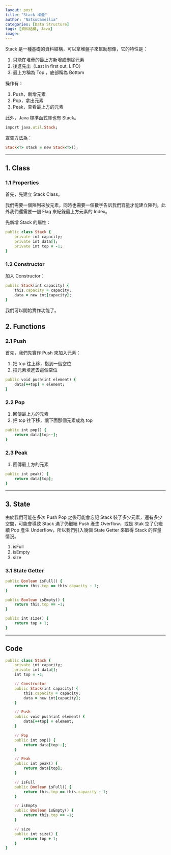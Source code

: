 ```yaml
---
layout: post
title: "Stack 堆疊"
author: "NatsuCamellia"
categories: [Data Structure]
tags: [資料結構, Java]
image: 
---
```


Stack 是一種基礎的資料結構，可以拿堆盤子來幫助想像，它的特性是：

1. 只能在堆疊的最上方新增或刪除元素
2. 後進先出（Last in first out, LIFO）
3. 最上方稱為 Top ，底部稱為 Bottom

操作有：

1. Push，新增元素
2. Pop，拿出元素
3. Peak，查看最上方的元素

此外，Java 標準函式庫也有 Stack。

```ruby
import java.util.Stack;
```

宣告方法為：

```ruby
Stack<T> stack = new Stack<T>();
```

---

## 1. Class

### 1.1 Properties

首先，先建立 Stack Class。

我們需要一個陣列來放元素，同時也需要一個數字告訴我們容量才能建立陣列。此外我們還需要一個 Flag 來紀錄最上方元素的 Index。

先新增 Stack 的屬性：

```ruby
public class Stack {
    private int capacity;
    private int data[];
    private int top = -1;
}
```

### 1.2 Constructor

加入 Constructor：

```ruby
public Stack(int capacity) {
    this.capacity = capacity;
    data = new int[capacity];
}
```

我們可以開始實作功能了。

## 2. Functions

### 2.1 Push

首先，我們先實作 Push 來加入元素：

1. 把 top 往上移，指到一個空位
2. 把元素填進去這個空位

```ruby
public void push(int element) {
    data[++top] = element;
}
```

### 2.2 Pop

1. 回傳最上方的元素
2. 把 top 往下移，讓下面那個元素成為 top

```ruby
public int pop() {
    return data[top--];
}
```

### 2.3 Peak

1. 回傳最上方的元素

```ruby
public int peak() {
    return data[top];
}
```

---

## 3. State

由於我們可能在多次 Push Pop 之後可能會忘記 Stack 裝了多少元素，還有多少空間，可能會導致 Stack 滿了仍繼續 Push 產生 Overflow，或是 Stak 空了仍繼續 Pop 產生 Underflow，所以我們引入幾個 State Getter 來取得 Stack 的容量情況。

1. isFull
2. isEmpty
3. size

### 3.1 State Getter

```ruby
public Boolean isFull() {
    return this.top == this.capacity - 1;
}

public Boolean isEmpty() {
    return this.top == -1;
}

public int size() {
    return top + 1;
}
```

---

## Code

```ruby
public class Stack {
    private int capacity;
    private int data[];
    int top = -1;

    // Constructor
    public Stack(int capacity) {
        this.capacity = capacity;
        data = new int[capacity];
    }

    // Push
    public void push(int element) {
        data[++top] = element;
    }

    // Pop
    public int pop() {
        return data[top--];
    }

    // Peak
    public int peak() {
        return data[top];
    }

    // isFull
    public Boolean isFull() {
        return this.top == this.capacity - 1;
    }

    // isEmpty
    public Boolean isEmpty() {
        return this.top == -1;
    }

    // size
    public int size() {
        return top + 1;
    }
}
```